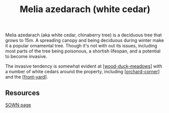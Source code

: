﻿---
backlinks:
- title: The Orchard (Orchard corner)
  url: /memex/sense/landscape-garden/orchard-corner.html
- title: Plants
  url: /memex/sense/landscape-garden/plants/plants.html
tags: garden, plant, wood-duck-meadows
title: Melia azedarach (white cedar)
type: plants
---
Melia azedarach (aka white cedar, chinaberry tree) is a deciduous tree that grows to 15m. A spreading canopy and being deciduous during winter make it a popular ornamental tree. Though it's not with out its issues, including most parts of the tree being poisonous, a shortish lifespan, and a potential to become invasive.

The invasive tendency is somewhat evident at [[wood-duck-meadows]] with a number of white cedars around the property, including [[orchard-corner]] and the [[front-yard]]. 

## Resources

[SOWN page](https://sown.com.au/melia-azedarach-meliaceae-white-cedar/)

[//begin]: # "Autogenerated link references for markdown compatibility"
[wood-duck-meadows]: wood-duck-meadows "Wood duck meadows"
[orchard-corner]: orchard-corner "The Orchard (Orchard corner)"
[front-yard]: front-yard "Front yard"
[//end]: # "Autogenerated link references"